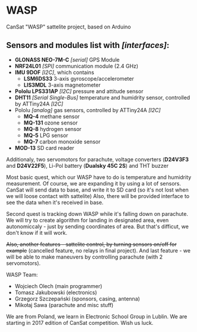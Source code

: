 # WASP
CanSat "WASP" sattelite project, based on Arduino

## Sensors and modules list with *[interfaces]*:
- **GLONASS NEO-7M-C** *[serial]* GPS Module
- **NRF24L01** *[SPI]* communication module (2.4 GHz)
- **IMU 9DOF** *[I2C]*, which contains
  * **LSM6DS33** 3-axis gyroscope/accelerometer
  * **LIS3MDL** 3-axis magnetometer
- **Pololu LPS331AP** *[I2C]* pressure and attitude sensor
- **DHT11** *[Serial Single-Bus]* temperature and humidrity sensor, controlled by ATTiny24A *[I2C]*
- Pololu *[analog]* gas sensors, controlled by ATTiny24A *[I2C]*
  * **MQ-4** methane sensor
  * **MQ-131** ozone sensor
  * **MQ-8** hydrogen sensor
  * **MQ-5** LPG sensor
  * **MQ-7** carbon monoxide sensor
- **MOD-13** SD card reader

Additionaly, two servomotors for parachute, voltage converters (**D24V3F3** and **D24V22F5**), Li-Pol battery (**Dualsky 45C 2S**) and THT buzzer

Most basic quest, which our WASP have to do is temperature and humidrity measurement. Of course, we are expanding it by using a lot of sensors.
CanSat will send data to base, and write it to SD card (so it's not lost when we will loose contact with sattelite)
Also, there will be provided interface to see the data when it's received in base.

Second quest is tracking down WASP while it's falling down on parachute. We will try to create algorithm for landing in designated area, even autonomiccaly - just by sending coordinates of area. But that's difficut, we don't know if it will work.

~~Also, another features - sattelite control, by turning sensors on/off for example~~ (cancelled feature, no relays in final project). And last feature - we will be able to make maneuvers by controlling parachute (with 2 servomotors).

WASP Team:
* Wojciech Olech (main programmer)
* Tomasz Jakubowski (electronics)
* Grzegorz Szczepański (sponsors, casing, antenna)
* Mikołaj Sawa (parachute and misc stuff)

We are from Poland, we learn in Electronic School Group in Lublin. We are starting in 2017 edition of CanSat competition. Wish us luck.
